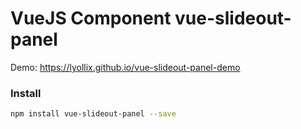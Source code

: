 # VueJS Component vue-slideout-panel


Demo: https://lyollix.github.io/vue-slideout-panel-demo

### Install

```bash
npm install vue-slideout-panel --save
```
